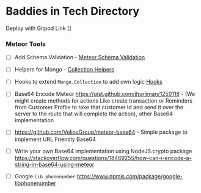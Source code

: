 # Baddies in Tech Directory

Deploy with Gitpod Link []


### Meteor Tools

- [ ] Add Schema Validation - [Meteor Schema Validation](https://guide.meteor.com/collections.html#schemas)
- [ ] Helpers for Mongo - [Collection Helpers](https://guide.meteor.com/collections.html#collection-helpers)
- [ ] Hooks to extend `Mongo.Collection` to add own logic [Hooks](https://guide.meteor.com/collections.html#hooks)

- [ ] Base64 Encode Meteor https://gist.github.com/jhurliman/1250118 - (We might create methods for actions Like create transaction or Reminders from Customer Profile to take that customer Id and send it over the server to the route that will complete the action), other Base64 implementation
- [ ] https://github.com/VeliovGroup/meteor-base64 - Simple package to implement URL Friendly Base64
- [ ] Write your own Base64 implementation using NodeJS.crypto package https://stackoverflow.com/questions/18469255/how-can-i-encode-a-string-in-base64-using-meteor
- [ ] Google `lib phonenumber` https://www.npmjs.com/package/google-libphonenumber
